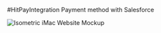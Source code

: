 #HitPayIntegration Payment method with Salesforce

![Isometric iMac Website Mockup](https://github.com/Hikmadh/sf-paymentmethod/assets/154895071/3ac567ca-7e1b-4acd-ab23-c1e5367c9789)
